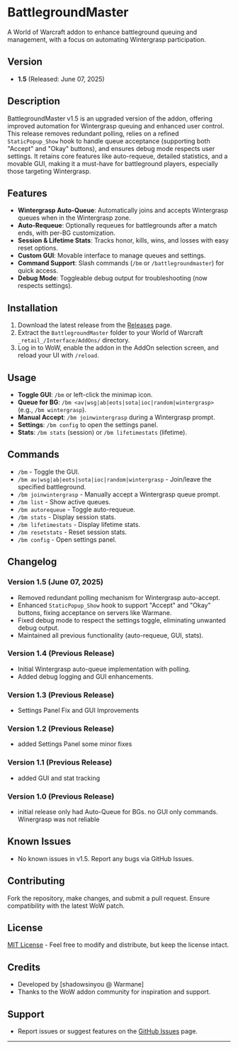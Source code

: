# BattlegroundMaster

A World of Warcraft addon to enhance battleground queuing and management, with a focus on automating Wintergrasp participation.

## Version
- **1.5** (Released: June 07, 2025)

## Description
BattlegroundMaster v1.5 is an upgraded version of the addon, offering improved automation for Wintergrasp queuing and enhanced user control. This release removes redundant polling, relies on a refined `StaticPopup_Show` hook to handle queue acceptance (supporting both "Accept" and "Okay" buttons), and ensures debug mode respects user settings. It retains core features like auto-requeue, detailed statistics, and a movable GUI, making it a must-have for battleground players, especially those targeting Wintergrasp.

## Features
- **Wintergrasp Auto-Queue**: Automatically joins and accepts Wintergrasp queues when in the Wintergrasp zone.
- **Auto-Requeue**: Optionally requeues for battlegrounds after a match ends, with per-BG customization.
- **Session & Lifetime Stats**: Tracks honor, kills, wins, and losses with easy reset options.
- **Custom GUI**: Movable interface to manage queues and settings.
- **Command Support**: Slash commands (`/bm` or `/battlegroundmaster`) for quick access.
- **Debug Mode**: Toggleable debug output for troubleshooting (now respects settings).

## Installation
1. Download the latest release from the [Releases](https://github.com/realstyla23/BattlegroundMaster/releases) page.
2. Extract the `BattlegroundMaster` folder to your World of Warcraft `_retail_/Interface/AddOns/` directory.
3. Log in to WoW, enable the addon in the AddOn selection screen, and reload your UI with `/reload`.

## Usage
- **Toggle GUI**: `/bm` or left-click the minimap icon.
- **Queue for BG**: `/bm <av|wsg|ab|eots|sota|ioc|random|wintergrasp>` (e.g., `/bm wintergrasp`).
- **Manual Accept**: `/bm joinwintergrasp` during a Wintergrasp prompt.
- **Settings**: `/bm config` to open the settings panel.
- **Stats**: `/bm stats` (session) or `/bm lifetimestats` (lifetime).

## Commands
- `/bm` - Toggle the GUI.
- `/bm av|wsg|ab|eots|sota|ioc|random|wintergrasp` - Join/leave the specified battleground.
- `/bm joinwintergrasp` - Manually accept a Wintergrasp queue prompt.
- `/bm list` - Show active queues.
- `/bm autorequeue` - Toggle auto-requeue.
- `/bm stats` - Display session stats.
- `/bm lifetimestats` - Display lifetime stats.
- `/bm resetstats` - Reset session stats.
- `/bm config` - Open settings panel.

## Changelog
### Version 1.5 (June 07, 2025)
- Removed redundant polling mechanism for Wintergrasp auto-accept.
- Enhanced `StaticPopup_Show` hook to support "Accept" and "Okay" buttons, fixing acceptance on servers like Warmane.
- Fixed debug mode to respect the settings toggle, eliminating unwanted debug output.
- Maintained all previous functionality (auto-requeue, GUI, stats).

### Version 1.4 (Previous Release)
- Initial Wintergrasp auto-queue implementation with polling.
- Added debug logging and GUI enhancements.

### Version 1.3 (Previous Release)
- Settings Panel Fix and GUI Improvements

### Version 1.2 (Previous Release)
- added Settings Panel some minor fixes

### Version 1.1 (Previous Release)
- added GUI and stat tracking

### Version 1.0 (Previous Release)
- initial release only had Auto-Queue for BGs. no GUI only commands. Winergrasp was not reliable

## Known Issues
- No known issues in v1.5. Report any bugs via GitHub Issues.

## Contributing
Fork the repository, make changes, and submit a pull request. Ensure compatibility with the latest WoW patch.

## License
[MIT License](LICENSE) - Feel free to modify and distribute, but keep the license intact.

## Credits
- Developed by [shadowsinyou @ Warmane]
- Thanks to the WoW addon community for inspiration and support.

## Support
- Report issues or suggest features on the [GitHub Issues](https://github.com/yourusername/BattlegroundMaster/issues) page.

---


